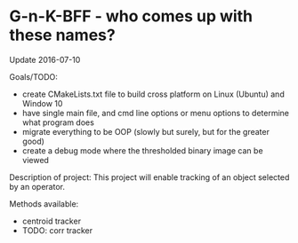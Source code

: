 # G-n-K-BFF - who comes up with these names?

Update 2016-07-10

Goals/TODO:
- create CMakeLists.txt file to build cross platform on Linux (Ubuntu) and Window 10
- have single main file, and cmd line options or menu options to determine what program does
- migrate everything to be OOP (slowly but surely, but for the greater good)
- create a debug mode where the thresholded binary image can be viewed

Description of project:
This project will enable tracking of an object selected by an operator. 

Methods available: 
- centroid tracker
- TODO: corr tracker


